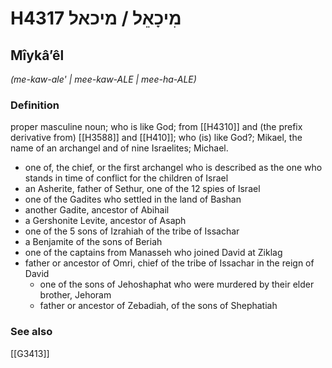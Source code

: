 # H4317 מִיכָאֵל / מיכאל

## Mîykâʼêl

_(me-kaw-ale' | mee-kaw-ALE | mee-ha-ALE)_

### Definition

proper masculine noun; who is like God; from [[H4310]] and (the prefix derivative from) [[H3588]] and [[H410]]; who (is) like God?; Mikael, the name of an archangel and of nine Israelites; Michael.

- one of, the chief, or the first archangel who is described as the one who stands in time of conflict for the children of Israel
- an Asherite, father of Sethur, one of the 12 spies of Israel
- one of the Gadites who settled in the land of Bashan
- another Gadite, ancestor of Abihail
- a Gershonite Levite, ancestor of Asaph
- one of the 5 sons of Izrahiah of the tribe of Issachar
- a Benjamite of the sons of Beriah
- one of the captains from Manasseh who joined David at Ziklag
- father or ancestor of Omri, chief of the tribe of Issachar in the reign of David
    - one of the sons of Jehoshaphat who were murdered by their elder brother, Jehoram
    - father or ancestor of Zebadiah, of the sons of Shephatiah
### See also

[[G3413]]

